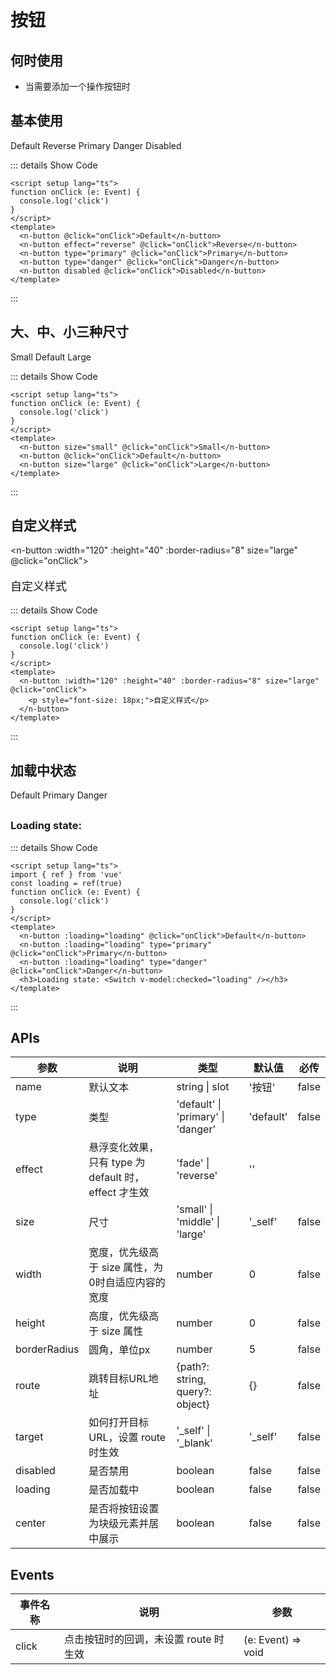 # 按钮

## 何时使用

- 当需要添加一个操作按钮时

<script setup lang="ts">
import { ref } from 'vue'
const loading = ref(true)
function onClick (e: Event) {
  console.log('click')
}
</script>

## 基本使用

<div :class="$style['m-flex']">
  <n-button @click="onClick">Default</n-button>
  <n-button effect="reverse" @click="onClick">Reverse</n-button>
  <n-button type="primary" @click="onClick">Primary</n-button>
  <n-button type="danger" @click="onClick">Danger</n-button>
  <n-button disabled @click="onClick">Disabled</n-button>
</div>

::: details Show Code

```vue
<script setup lang="ts">
function onClick (e: Event) {
  console.log('click')
}
</script>
<template>
  <n-button @click="onClick">Default</n-button>
  <n-button effect="reverse" @click="onClick">Reverse</n-button>
  <n-button type="primary" @click="onClick">Primary</n-button>
  <n-button type="danger" @click="onClick">Danger</n-button>
  <n-button disabled @click="onClick">Disabled</n-button>
</template>

```

:::

## 大、中、小三种尺寸

<div :class="$style['m-flex']">
  <n-button size="small" @click="onClick">Small</n-button>
  <n-button @click="onClick">Default</n-button>
  <n-button size="large" @click="onClick">Large</n-button>
</div>

::: details Show Code

```vue
<script setup lang="ts">
function onClick (e: Event) {
  console.log('click')
}
</script>
<template>
  <n-button size="small" @click="onClick">Small</n-button>
  <n-button @click="onClick">Default</n-button>
  <n-button size="large" @click="onClick">Large</n-button>
</template>

```

:::

## 自定义样式

<n-button :width="120" :height="40" :border-radius="8" size="large" @click="onClick">
  <p style="font-size: 18px;">自定义样式</p>
</n-button>

::: details Show Code

```vue
<script setup lang="ts">
function onClick (e: Event) {
  console.log('click')
}
</script>
<template>
  <n-button :width="120" :height="40" :border-radius="8" size="large" @click="onClick">
    <p style="font-size: 18px;">自定义样式</p>
  </n-button>
</template>

```

:::

## 加载中状态

<div :class="$style['m-flex']">
  <n-button :loading="loading" @click="onClick">Default</n-button>
  <n-button :loading="loading" type="primary" @click="onClick">Primary</n-button>
  <n-button :loading="loading" type="danger" @click="onClick">Danger</n-button>
</div>
<div :class="$style['m-flex']" style="margin-top: 30px;">
  <h3 :class="$style['u-h3']">Loading state: </h3>
  <Switch v-model:checked="loading" />
</div>

::: details Show Code

```vue
<script setup lang="ts">
import { ref } from 'vue'
const loading = ref(true)
function onClick (e: Event) {
  console.log('click')
}
</script>
<template>
  <n-button :loading="loading" @click="onClick">Default</n-button>
  <n-button :loading="loading" type="primary" @click="onClick">Primary</n-button>
  <n-button :loading="loading" type="danger" @click="onClick">Danger</n-button>
  <h3>Loading state: <Switch v-model:checked="loading" /></h3>
</template>

```

:::

<style module>
.m-flex {
  display: flex;
  flex-wrap: wrap;
  gap: 12px;
  align-items: center;
}
.u-h3 {
  margin-top: 0 !important;
}
</style>

## APIs

参数 | 说明 | 类型 | 默认值 | 必传
-- | -- | -- | -- | --
name | 默认文本 | string &#124; slot | '按钮' | false
type | 类型 | 'default' &#124; 'primary' &#124; 'danger' | 'default' | false
effect | 悬浮变化效果，只有 type 为 default 时，effect 才生效 | 'fade' &#124; 'reverse' | ''
size | 尺寸 | 'small' &#124; 'middle' &#124; 'large' | '_self' | false
width | 宽度，优先级高于 size 属性，为0时自适应内容的宽度 | number | 0 | false
height | 高度，优先级高于 size 属性 | number | 0 | false
borderRadius | 圆角，单位px | number | 5 | false
route | 跳转目标URL地址 | {path?: string&#44; query?: object} | {} | false
target | 如何打开目标URL，设置 route 时生效 | '_self' &#124; '_blank' | '_self' | false
disabled | 是否禁用 | boolean | false | false
loading | 是否加载中 | boolean | false | false
center | 是否将按钮设置为块级元素并居中展示 | boolean | false | false

## Events

事件名称 | 说明 | 参数
-- | -- | --
click | 点击按钮时的回调，未设置 route 时生效 | (e: Event) => void
